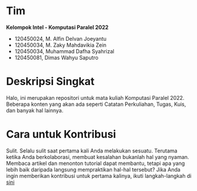 # Tim
**Kelompok Intel - Komputasi Paralel 2022**
- 120450024, M. Alfin Delvan Joeyantu
- 120450034, M. Zaky Mahdavikia Zein
- 120450034, Muhammad Dafha Syahrizal
- 120450081, Dimas Wahyu Saputro

# Deskripsi Singkat
Halo, ini merupakan repositori untuk mata kuliah Komputasi Paralel 2022. Beberapa konten yang akan ada seperti Catatan Perkuliahan, Tugas, Kuis, dan banyak hal lainnya. 

# Cara untuk Kontribusi
Sulit. Selalu sulit saat pertama kali Anda melakukan sesuatu. Terutama ketika Anda berkolaborasi, membuat kesalahan bukanlah hal yang nyaman. Membaca artikel dan menonton tutorial dapat membantu, tetapi apa yang lebih baik daripada langsung mempraktikan hal-hal tersebut? Jika Anda ingin memberikan kontribusi untuk pertama kalinya, ikuti langkah-langkah di [sini](./how_to_contribute.md)